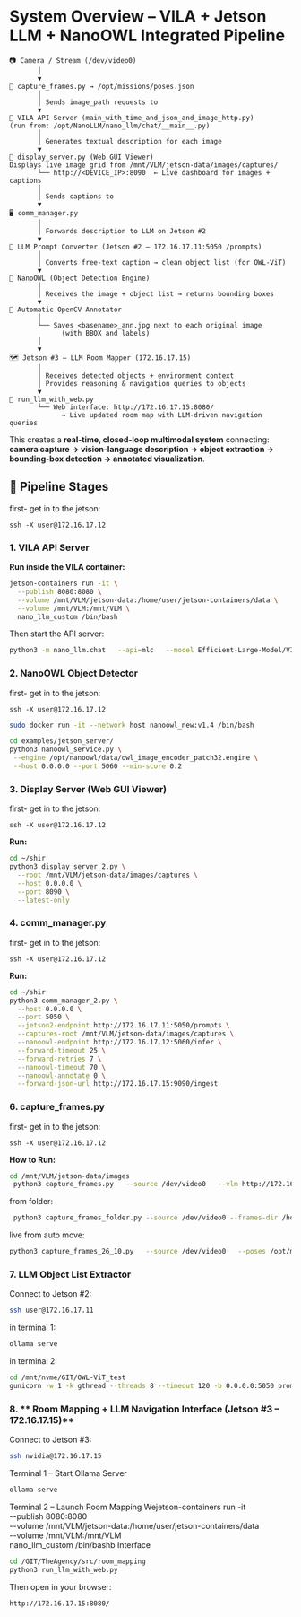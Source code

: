 # **System Overview – VILA + Jetson LLM + NanoOWL Integrated Pipeline**

```
📷 Camera / Stream (/dev/video0)
       │
       ▼
🧩 capture_frames.py → /opt/missions/poses.json
       │
       │ Sends image_path requests to
       ▼
🧠 VILA API Server (main_with_time_and_json_and_image_http.py)
(run from: /opt/NanoLLM/nano_llm/chat/__main__.py)
       │
       │ Generates textual description for each image
       ▼
🌈 display_server.py (Web GUI Viewer)
Displays live image grid from /mnt/VLM/jetson-data/images/captures/
       └── http://<DEVICE_IP>:8090  ← Live dashboard for images + captions
       │
       │ Sends captions to
       ▼
🖥️ comm_manager.py 
       │
       │ Forwards description to LLM on Jetson #2 
       ▼
🧠 LLM Prompt Converter (Jetson #2 – 172.16.17.11:5050 /prompts)
       │
       │ Converts free-text caption → clean object list (for OWL-ViT)
       ▼
🤖 NanoOWL (Object Detection Engine)
       │
       │ Receives the image + object list → returns bounding boxes
       ▼
🎨 Automatic OpenCV Annotator
       │
       └── Saves <basename>_ann.jpg next to each original image
             (with BBOX and labels)
       │
       ▼
🗺️ Jetson #3 – LLM Room Mapper (172.16.17.15)
       │
       │ Receives detected objects + environment context
       │ Provides reasoning & navigation queries to objects
       ▼
🧭 run_llm_with_web.py
       └── Web interface: http://172.16.17.15:8080/
             → Live updated room map with LLM-driven navigation queries

```

This creates a **real-time, closed-loop multimodal system** connecting:
**camera capture → vision-language description → object extraction → bounding-box detection → annotated visualization**.





## 🔹 **Pipeline Stages**
first- get in to the jetson:

```
ssh -X user@172.16.17.12
```
### 1. **VILA API Server**
**Run inside the VILA container:**
```bash
jetson-containers run -it \
  --publish 8080:8080 \
  --volume /mnt/VLM/jetson-data:/home/user/jetson-containers/data \
  --volume /mnt/VLM:/mnt/VLM \
  nano_llm_custom /bin/bash
```

Then start the API server:
```bash
python3 -m nano_llm.chat   --api=mlc   --model Efficient-Large-Model/VILA1.5-3b   --max-context-len 256   --max-new-tokens 32   --save-json-by-image   --server --port 8080 --notify-url http://172.16.17.12:5050/from_vila
```
### 2. **NanoOWL Object Detector**
first- get in to the jetson:

```
ssh -X user@172.16.17.12
```

```bash
sudo docker run -it --network host nanoowl_new:v1.4 /bin/bash
```

 ```bash
cd examples/jetson_server/
python3 nanoowl_service.py \
  --engine /opt/nanoowl/data/owl_image_encoder_patch32.engine \
  --host 0.0.0.0 --port 5060 --min-score 0.2
```

### 3. **Display Server (Web GUI Viewer)**

first- get in to the jetson:

```
ssh -X user@172.16.17.12
```
**Run:**
```bash
cd ~/shir
python3 display_server_2.py \
  --root /mnt/VLM/jetson-data/images/captures \
  --host 0.0.0.0 \
  --port 8090 \
  --latest-only
```


### 4. **comm_manager.py**

first- get in to the jetson:

```
ssh -X user@172.16.17.12
```
**Run:**
```bash
cd ~/shir
python3 comm_manager_2.py \
  --host 0.0.0.0 \
  --port 5050 \
  --jetson2-endpoint http://172.16.17.11:5050/prompts \
  --captures-root /mnt/VLM/jetson-data/images/captures \
  --nanoowl-endpoint http://172.16.17.12:5060/infer \
  --forward-timeout 25 \
  --forward-retries 7 \
  --nanoowl-timeout 70 \
  --nanoowl-annotate 0 \
  --forward-json-url http://172.16.17.15:9090/ingest
```

### 6. **capture_frames.py**
first- get in to the jetson:

```
ssh -X user@172.16.17.12
```
**How to Run:**
```bash
cd /mnt/VLM/jetson-data/images
 python3 capture_frames.py   --source /dev/video0   --vlm http://172.16.17.12:8080/describe --interactive --crop-frac 0.75 --sleep 15
```

from folder:
```bash
 python3 capture_frames_folder.py --source /dev/video0 --frames-dir /home/user/jetson-containers/data/images/captures/2025_10_21___15_37_21/ --loop-sleep 15 --vlm http://172.16.17.12:8080/describe

```
live from auto move:
```bash
python3 capture_frames_26_10.py   --source /dev/video0   --poses /opt/missions/poses.json   --gpio-pin 18 --gpio-edge rising --gpio-pull up --gpio-debounce-ms 50   --out captures --crop-frac 0.7   --vlm http://172.16.17.12:8080/describe --flip-180
```

### 7. **LLM Object List Extractor**

Connect to Jetson #2:
```bash
ssh user@172.16.17.11
```
in terminal 1:
```bash
ollama serve
```

in terminal 2:
```bash
cd /mnt/nvme/GIT/OWL-ViT_test
gunicorn -w 1 -k gthread --threads 8 --timeout 120 -b 0.0.0.0:5050 prompt_converter_llm_v2:app
```


### 8. ** Room Mapping + LLM Navigation Interface (Jetson #3 – 172.16.17.15)**
Connect to Jetson #3:
```bash
ssh nvidia@172.16.17.15
```
Terminal 1 – Start Ollama Server
```bash
ollama serve
```

Terminal 2 – Launch Room Mapping Wejetson-containers run -it \
  --publish 8080:8080 \
  --volume /mnt/VLM/jetson-data:/home/user/jetson-containers/data \
  --volume /mnt/VLM:/mnt/VLM \
  nano_llm_custom /bin/bashb Interface
```bash
cd /GIT/TheAgency/src/room_mapping
python3 run_llm_with_web.py
```

Then open in your browser:
```bash
http://172.16.17.15:8080/
```